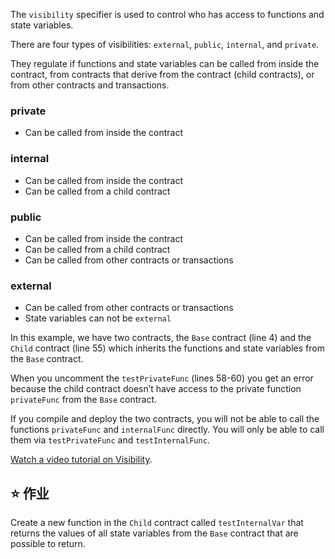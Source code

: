 The `visibility` specifier is used to control who has access to functions and state variables.

There are four types of visibilities: `external`, `public`, `internal`, and `private`. 

They regulate if functions and state variables can be called from inside the contract, from contracts that derive from the contract (child contracts), or from other contracts and transactions.

### private
- Can be called from inside the contract

### internal
- Can be called from inside the contract
- Can be called from a child contract

### public
- Can be called from inside the contract
- Can be called from a child contract
- Can be called from other contracts or transactions

### external
- Can be called from other contracts or transactions
- State variables can not be `external`

In this example, we have two contracts, the `Base` contract (line 4) and the `Child` contract (line 55) which inherits the functions and state variables from the `Base` contract.

When you uncomment the `testPrivateFunc` (lines 58-60) you get an error because the child contract doesn’t have access to the private function `privateFunc` from the `Base` contract.

If you compile and deploy the two contracts, you will not be able to call the functions `privateFunc` and `internalFunc` directly. You will only be able to call them via `testPrivateFunc` and `testInternalFunc`.

<a href="https://www.youtube.com/watch?v=NBzQVJ6OrrQ" target="_blank">Watch a video tutorial on Visibility</a>.

## ⭐️ 作业
Create a new function in the `Child` contract called `testInternalVar` that returns the values of all state variables from the `Base` contract that are possible to return.